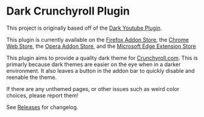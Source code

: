 # Dark Crunchyroll Plugin
This project is originally based off of the [Dark Youtube Plugin](https://github.com/stormbreakerbg/Dark-youtube-plugin-chrome).

This plugin is currently available on the [Firefox Addon Store](https://addons.mozilla.org/en-US/firefox/addon/dark-skin-crunchyroll), the [Chrome Web Store](https://chrome.google.com/webstore/detail/dark-skin-for-crunchyroll/agjiicokbioponboibkfhfgmhcacafph), the [Opera Addon Store](https://addons.opera.com/en/extensions/details/dark-skin-for-crunchyroll/), and the [Microsoft Edge Extension Store](https://www.microsoft.com/en-us/store/p/dark-skin-for-crunchyroll/9nv1zg95rh2d) 

This plugin aims to provide a quality dark theme for [Crunchyroll.com](https://crunchyroll.com).  This is primarly because dark themes are easier on the eye when in a darker environment.
It also leaves a button in the addon bar to quickly disable and reenable the theme.

If there are any unthemed pages, or other issues such as weird color choices, please report them!

See [Releases](https://github.com/link07/Dark-Crunchyroll-Plugin-Chrome/releases) for changelog.
